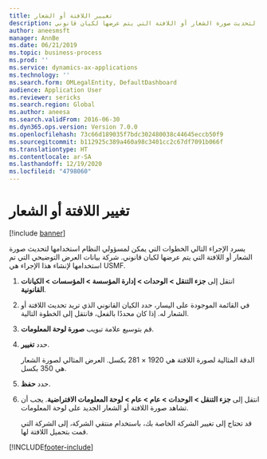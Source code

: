 ```yaml
---
title: تغيير اللافتة أو الشعار
description: يسرد الإجراء التالي الخطوات التي يمكن لمسؤولي النظام استخدامها لتحديث صورة الشعار أو اللافتة التي يتم عرضها لكيان قانوني.
author: aneesmsft
manager: AnnBe
ms.date: 06/21/2019
ms.topic: business-process
ms.prod: ''
ms.service: dynamics-ax-applications
ms.technology: ''
ms.search.form: OMLegalEntity, DefaultDashboard
audience: Application User
ms.reviewer: sericks
ms.search.region: Global
ms.author: aneesa
ms.search.validFrom: 2016-06-30
ms.dyn365.ops.version: Version 7.0.0
ms.openlocfilehash: 73c66d189035f7bdc302480038c44645eccb50f9
ms.sourcegitcommit: b112925c389a460a98c3401cc2c67df7091b066f
ms.translationtype: HT
ms.contentlocale: ar-SA
ms.lasthandoff: 12/19/2020
ms.locfileid: "4798060"
---
```

# <a name="change-the-banner-or-logo"></a>تغيير اللافتة أو الشعار

[!include [banner](../../includes/banner.md)]

يسرد الإجراء التالي الخطوات التي يمكن لمسؤولي النظام استخدامها لتحديث صورة الشعار أو اللافتة التي يتم عرضها لكيان قانوني. شركة بيانات العرض التوضيحي التي تم استخدامها لإنشاء هذا الإجراء هي USMF.

1. انتقل إلى **جزء التنقل > الوحدات > إدارة المؤسسة > المؤسسات > الكيانات القانونية**.
2. في القائمة الموجودة على اليسار، حدد الكيان القانوني الذي تريد تحديث اللافتة أو الشعار له. إذا كان محددًا بالفعل، فانتقل إلى الخطوة التالية.
3. قم بتوسيع علامة تبويب **صورة لوحة المعلومات**.
4. حدد **تغيير**.
    
    الدقة المثالية لصورة اللافتة هي 1920 × 281 بكسل. العرض المثالي لصورة الشعار هي 350 بكسل.
    
5. حدد **حفظ**.
6. انتقل إلى **جزء التنقل > الوحدات > عام > عام > لوحة المعلومات الافتراضية**. يجب أن تشاهد صورة اللافتة أو الشعار الجديد على لوحة المعلومات.  
    
    قد تحتاج إلى تغيير الشركة الخاصة بك، باستخدام منتقي الشركة، إلى الشركة التي قمت بتحميل اللافتة لها.  


[!INCLUDE[footer-include](../../../../includes/footer-banner.md)]